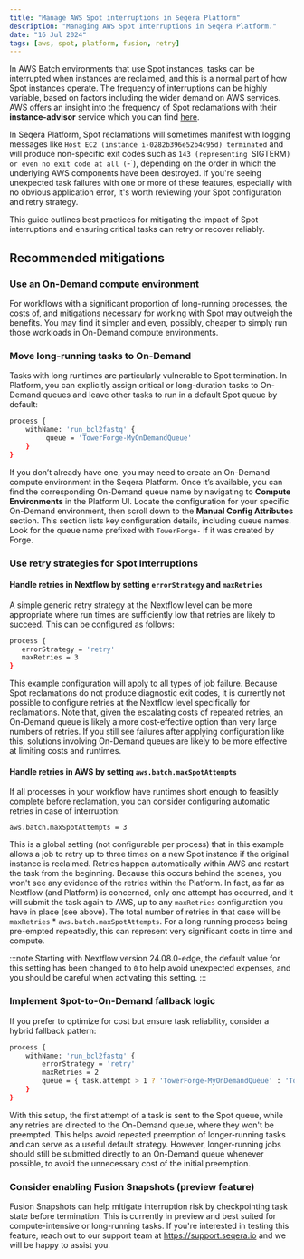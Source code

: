 ```yaml
---
title: "Manage AWS Spot interruptions in Seqera Platform"
description: "Managing AWS Spot Interruptions in Seqera Platform."
date: "16 Jul 2024"
tags: [aws, spot, platform, fusion, retry]
---
```


In AWS Batch environments that use Spot instances, tasks can be interrupted when instances are reclaimed, and this is a normal part of how Spot instances operate. The frequency of interruptions can be highly variable, based on factors including the wider demand on AWS services. AWS offers an insight into the frequency of Spot reclamations with their **instance-advisor** service which you can find [here](https://aws.amazon.com/ec2/spot/instance-advisor/).

In Seqera Platform, Spot reclamations will sometimes manifest with logging messages like `Host EC2 (instance i-0282b396e52b4c95d) terminated` and will produce non-specific exit codes such as `143 (representing `SIGTERM`) or even no exit code at all (`-`), depending on the order in which the underlying AWS components have been destroyed. If you're seeing unexpected task failures with one or more of these features, especially with no obvious application error, it's worth reviewing your Spot configuration and retry strategy.

This guide outlines best practices for mitigating the impact of Spot interruptions and ensuring critical tasks can retry or recover reliably.

## Recommended mitigations

### Use an On-Demand compute environment

For workflows with a significant proportion of long-running processes, the costs of, and mitigations necessary for working with Spot may outweigh the benefits. You may find it simpler and even, possibly, cheaper to simply run those workloads in On-Demand compute environments.

### Move long-running tasks to On-Demand

Tasks with long runtimes are particularly vulnerable to Spot termination. In Platform, you can explicitly assign critical or long-duration tasks to On-Demand queues and leave other tasks to run in a default Spot queue by default:

```bash
process {
	withName: 'run_bcl2fastq' {
	     queue = 'TowerForge-MyOnDemandQueue'
	}
}
```

If you don’t already have one, you may need to create an On-Demand compute environment in the Seqera Platform. Once it’s available, you can find the corresponding On-Demand queue name by navigating to **Compute Environments** in the Platform UI. Locate the configuration for your specific On-Demand environment, then scroll down to the **Manual Config Attributes** section. This section lists key configuration details, including queue names. Look for the queue name prefixed with `TowerForge-` if it was created by Forge.

### Use retry strategies for Spot Interruptions

#### Handle retries in Nextflow by setting `errorStrategy` and `maxRetries`

A simple generic retry strategy at the Nextflow level can be more appropriate where run times are sufficiently low that retries are likely to succeed. This can be configured as follows:

```bash
process {
   errorStrategy = 'retry'
   maxRetries = 3
}
```

This example configuration will apply to all types of job failure. Because Spot reclamations do not produce diagnostic exit codes, it is currently not possible to configure retries at the Nextflow level specifically for reclamations. Note that, given the escalating costs of repeated retries, an On-Demand queue is likely a more cost-effective option than very large numbers of retries. If you still see failures after applying configuration like this, solutions involving On-Demand queues are likely to be more effective at limiting costs and runtimes.

#### Handle retries in AWS by setting `aws.batch.maxSpotAttempts`

If all processes in your workflow have runtimes short enough to feasibly complete before reclamation, you can consider configuring automatic retries in case of interruption:

`aws.batch.maxSpotAttempts = 3`

This is a global setting (not configurable per process) that in this example allows a job to retry up to three times on a new Spot instance if the original instance is reclaimed. Retries happen automatically within AWS and restart the task from the beginning. Because this occurs behind the scenes, you won't see any evidence of the retries within the Platform. In fact, as far as Nextflow (and Platform) is concerned, only one attempt has occurred, and it will submit the task again to AWS, up to any `maxRetries` configuration you have in place (see above). The total number of retries in that case will be `maxRetries` \* `aws.batch.maxSpotAttempts`. For a long running process being pre-empted repeatedly, this can represent very significant costs in time and compute.

:::note
Starting with Nextflow version 24.08.0-edge, the default value for this setting has been changed to `0` to help avoid unexpected expenses, and you should be careful when activating this setting.
:::

### Implement Spot-to-On-Demand fallback logic

If you prefer to optimize for cost but ensure task reliability, consider a hybrid fallback pattern:

```bash
process {
	withName: 'run_bcl2fastq' {
		errorStrategy = 'retry'
		maxRetries = 2
		queue = { task.attempt > 1 ? 'TowerForge-MyOnDemandQueue' : 'TowerForge-MySpotQueue' }
	}
}
```

With this setup, the first attempt of a task is sent to the Spot queue, while any retries are directed to the On-Demand queue, where they won't be preempted. This helps avoid repeated preemption of longer-running tasks and can serve as a useful default strategy. However, longer-running jobs should still be submitted directly to an On-Demand queue whenever possible, to avoid the unnecessary cost of the initial preemption.

### Consider enabling Fusion Snapshots (preview feature)

Fusion Snapshots can help mitigate interruption risk by checkpointing task state before termination. This is currently in preview and best suited for compute-intensive or long-running tasks. If you're interested in testing this feature, reach out to our support team at https://support.seqera.io and we will be happy to assist you.

